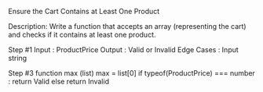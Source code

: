 Ensure the Cart Contains at Least One Product

Description: Write a function that 
accepts an array (representing the cart) and checks 
if it contains at least one product.

Step #1
Input : ProductPrice
Output : Valid or Invalid
Edge Cases : Input string

Step #3
function max (list)
    max = list[0]
        if typeof(ProductPrice) === number :
        return Valid
        else
        return Invalid